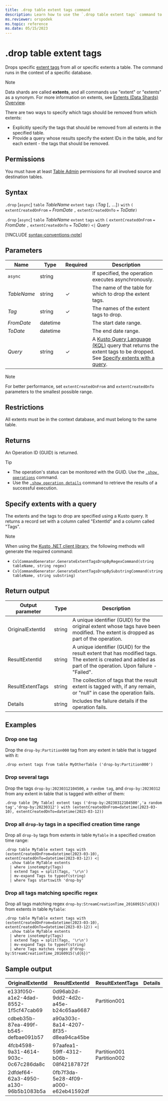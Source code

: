 ```yaml
---
title: .drop table extent tags command
description: Learn how to use the `.drop table extent tags` command to drop extent tags from a specified table in a database.
ms.reviewer: orspodek
ms.topic: reference
ms.date: 05/15/2023
---
```


# .drop table extent tags

Drops specific [extent tags](extents-overview.md#extent-tagging) from all or specific extents a table. The command runs in the context of a specific database.

> [!NOTE]
> Data shards are called **extents**, and all commands use "extent" or "extents" as a synonym.
> For more information on extents, see [Extents (Data Shards) Overview](extents-overview.md).

There are two ways to specify which tags should be removed from which extents:

* Explicitly specify the tags that should be removed from all extents in the specified table.
* Provide a query whose results specify the extent IDs in the table, and for each extent - the tags that should be removed.

## Permissions

You must have at least [Table Admin](access-control/role-based-access-control.md) permissions for all involved source and destination tables.

## Syntax

`.drop` [`async`] `table` *TableName* `extent` `tags` `(`*Tag* [`,` ...]`)` `with` `(` `extentCreatedOnFrom` `=` *FromDate* `,` `extentCreatedOnTo` `=` *ToDate*`)`

`.drop` [`async`] `table` *TableName* `extent` `tags` `with` `(` `extentCreatedOnFrom` `=` *FromDate* `,` `extentCreatedOnTo` `=` *ToDate*`)` `<|` *Query*

[!INCLUDE [syntax-conventions-note](../../includes/syntax-conventions-note.md)]

## Parameters

|Name|Type|Required|Description|
|--|--|--|--|
|`async`|string||If specified, the operation executes asynchronously.|
|*TableName*|string|&check;|The name of the table for which to drop the extent tags.|
|*Tag*|string|&check;|The names of the extent tags to drop.|
|*FromDate*|datetime||The start date range.|
|*ToDate*|datetime||The end date range.|
|*Query*|string|&check;|A [Kusto Query Language (KQL)](../query/index.md) query that returns the extent tags to be dropped. See [Specify extents with a query](#specify-extents-with-a-query).|

> [!NOTE]
> For better performance, set `extentCreatedOnFrom` and `extentCreatedOnTo` parameters to the smallest possible range.

## Restrictions

All extents must be in the context database, and must belong to the same table.

## Returns

An Operation ID (GUID) is returned.

> [!TIP]
>
> * The operation's status can be monitored with the GUID. Use the [`.show operations`](operations.md#show-operations) command.
> * Use the [`.show operation details`](operations.md#show-operation-details) command to retrieve the results of a successful execution.

## Specify extents with a query

The extents and the tags to drop are specified using a Kusto query. It returns a record set with a column called "ExtentId" and a column called "Tags".

> [!NOTE]
> When using the [Kusto .NET client library](../api/netfx/about-kusto-data.md), the following methods will generate the required command:
>
> * `CslCommandGenerator.GenerateExtentTagsDropByRegexCommand(string tableName, string regex)`
> * `CslCommandGenerator.GenerateExtentTagsDropBySubstringCommand(string tableName, string substring)`

## Return output

Output parameter |Type |Description
---|---|---
OriginalExtentId |string |A unique identifier (GUID) for the original extent whose tags have been modified. The extent is dropped as part of the operation.
ResultExtentId |string |A unique identifier (GUID) for the result extent that has modified tags. The extent is created and added as part of the operation. Upon failure - "Failed".
ResultExtentTags |string |The collection of tags that the result extent is tagged with, if any remain, or "null" in case the operation fails.
Details |string |Includes the failure details if the operation fails.

## Examples

### Drop one tag

Drop the `drop-by:Partition000` tag from any extent in table that is tagged with it:

```kusto
.drop extent tags from table MyOtherTable ('drop-by:Partition000')
```

### Drop several tags

Drop the tags `drop-by:20230312104500`, `a random tag`, and `drop-by:20230312` from any extent in table that is tagged with either of them:

```kusto
.drop table [My Table] extent tags ('drop-by:20230312104500','a random tag','drop-by:20230312') with (extentCreatedOnFrom=datetime(2023-03-10), extentCreatedOnTo=datetime(2023-03-12))
```

### Drop all `drop-by` tags in a specified creation time range

Drop all `drop-by` tags from extents in table `MyTable` in a specified creation time range:

```kusto
.drop table MyTable extent tags with (extentCreatedOnFrom=datetime(2023-03-10), extentCreatedOnTo=datetime(2023-03-12)) <| 
  .show table MyTable extents 
  | where isnotempty(Tags)
  | extend Tags = split(Tags, '\r\n') 
  | mv-expand Tags to typeof(string)
  | where Tags startswith 'drop-by'
```

### Drop all tags matching specific regex

Drop all tags matching regex `drop-by:StreamCreationTime_20160915(\d{6})` from extents in table `MyTable`:

```kusto
.drop table MyTable extent tags with (extentCreatedOnFrom=datetime(2023-03-10), extentCreatedOnTo=datetime(2023-03-12)) <| 
  .show table MyTable extents 
  | where isnotempty(Tags)
  | extend Tags = split(Tags, '\r\n')
  | mv-expand Tags to typeof(string)
  | where Tags matches regex @"drop-by:StreamCreationTime_20160915(\d{6})"
```

## Sample output

|OriginalExtentId |ResultExtentId | ResultExtentTags | Details
|---|---|---|---
|e133f050-a1e2-4dad-8552-1f5cf47cab69 |0d96ab2d-9dd2-4d2c-a45e-b24c65aa6687 | Partition001 |
|cdbeb35b-87ea-499f-b545-defbae091b57 |a90a303c-8a14-4207-8f35-d8ea94ca45be | |
|4fcb4598-9a31-4614-903c-0c67c286da8c |97aafea1-59ff-4312-b06b-08f42187872f | Partition001 Partition002 |
|2dfdef64-62a3-4950-a130-96b5b1083b5a |0fb7f3da-5e28-4f09-a000-e62eb41592df | |

